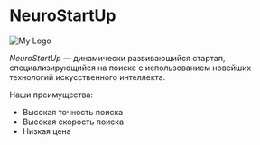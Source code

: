 # NeuroStartUp
<img scr="logo.png" alt="My Logo">
<p></p>

*NeuroStartUp* — динамически развивающийся стартап, специализирующийся на поиске с использованием новейших технологий искусственного интеллекта.
<p></p>
Наши преимущества:

- Высокая точность поиска
- Высокая скорость поиска
- Низкая цена
